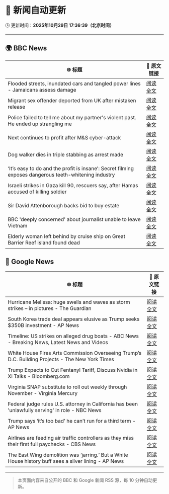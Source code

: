 # 🧠 新闻自动更新

🕒 更新时间：**2025年10月29日 17:36:39（北京时间）**

---

## 🌍 BBC News

| 🌐 标题 | 🔗 原文链接 |
|--------|-------------|
| Flooded streets, inundated cars and tangled power lines - Jamaicans assess damage | [阅读全文](https://www.bbc.com/news/videos/cg43xevpvw5o?at_medium=RSS&at_campaign=rss) |
| Migrant sex offender deported from UK after mistaken release | [阅读全文](https://www.bbc.com/news/articles/cly9rxlvp85o?at_medium=RSS&at_campaign=rss) |
| Police failed to tell me about my partner's violent past. He ended up strangling me | [阅读全文](https://www.bbc.com/news/articles/c629gz5g0emo?at_medium=RSS&at_campaign=rss) |
| Next continues to profit after M&S cyber-attack | [阅读全文](https://www.bbc.com/news/articles/cn0g28wgjzlo?at_medium=RSS&at_campaign=rss) |
| Dog walker dies in triple stabbing as arrest made | [阅读全文](https://www.bbc.com/news/articles/c5ypkd57n97o?at_medium=RSS&at_campaign=rss) |
| ‘It’s easy to do and the profit is insane’: Secret filming exposes dangerous teeth-whitening industry | [阅读全文](https://www.bbc.com/news/articles/c20z7xx6nr4o?at_medium=RSS&at_campaign=rss) |
| Israeli strikes in Gaza kill 90, rescuers say, after Hamas accused of killing soldier | [阅读全文](https://www.bbc.com/news/articles/cgjdy5eevn2o?at_medium=RSS&at_campaign=rss) |
| Sir David Attenborough backs bid to buy estate | [阅读全文](https://www.bbc.com/news/articles/c1d0x39x270o?at_medium=RSS&at_campaign=rss) |
| BBC 'deeply concerned' about journalist unable to leave Vietnam | [阅读全文](https://www.bbc.com/news/articles/cvg70064d2vo?at_medium=RSS&at_campaign=rss) |
| Elderly woman left behind by cruise ship on Great Barrier Reef island found dead | [阅读全文](https://www.bbc.com/news/articles/c62eww646wjo?at_medium=RSS&at_campaign=rss) |

## 📰 Google News

| 🌐 标题 | 🔗 原文链接 |
|--------|-------------|
| Hurricane Melissa: huge swells and waves as storm strikes – in pictures - The Guardian | [阅读全文](https://news.google.com/rss/articles/CBMimgFBVV95cUxPc0dnSUM2WFo5eDgwMlJ3ZGpTVDlubW1IYTFDNDJ5WG9rV2R2Z0RuZDJZMDNZREkwTnJTcDRINDJwU2pLTTJtQXdOYWk5QjctZkxZdGVyZV8ydWFwWEJaRUMyVVplS2hmLVBEbGdtYjJUNlhNRWo3S01zSnp4VUhDd0M2MWdJN1hfb2ZNTWI5clZqcDNITjlDa1F3?oc=5) |
| South Korea trade deal appears elusive as Trump seeks $350B investment - AP News | [阅读全文](https://news.google.com/rss/articles/CBMimwFBVV95cUxQZVladEl3YlJmZmNMN3NqNlRBMXJzTF9WRDdhcHpMWm0tX29lOTlmMDZLU2RfWmhJZXg3MGc0SzBTaThNUVpzUHFuMUVjRUc0bU9uaG0xVVNfQ0p4MUlCZjRaQWhCUGNmY09FQnJ6Tm5xeXdOaWhFTGFYbGxhTXZVeWROSm1PMDBIWFFBOFdGQjNkOEVMV05VYTFjdw?oc=5) |
| Timeline: US strikes on alleged drug boats - ABC News - Breaking News, Latest News and Videos | [阅读全文](https://news.google.com/rss/articles/CBMikwFBVV95cUxOVnF6OG41bktkeVBkUVpKcXJHbC0ycjF0aTJKQTNfclM1SDhYN2V4S0l1bVZrQWZpMVdyQXk4bWRBY2htTmdLdVBhRHRyYjNFQjEtQkJoQlN1c0dxTm1XYjhIS3lvcnJNbzFFOU16T0g2TlhPQk1pbVFYdVpDUW16ZG5VQ1ZBTGpGRVpsVk5NUjFGRGPSAZgBQVVfeXFMTkFiNVhOZmNXOFRMZXR3c0R0bDE0VHdDS3FZQ2lRQU8yb3JRdjRlQl92NVJicXdabk1obmdXUFc5dzdza0k3S0w1Vi1sY1hfNWVJaUpIMFdtU0N1UWV0TzdoOXVmbkdMN3Eya2VMRi1mQ2JsODBBRjRKLS1LRjAwbUd4bks0Y1ZtTjZMNjEyd2Jhc0lIa3h4LVY?oc=5) |
| White House Fires Arts Commission Overseeing Trump’s D.C. Building Projects - The New York Times | [阅读全文](https://news.google.com/rss/articles/CBMilAFBVV95cUxNV3hnbWtic1FLd3diVnpGMWlEb2VZQmc4N2JSY2hXUlpVSDlfRWdKUWZKTFdvYUVUVjhJWHpjSm8wa2RRamphRXdkUENhQnVNMy1idnRpS3hodFFvRGVvSVZ3TC1iUGVHeFNVZGZyVUhxY1c0dW9tREpIU0hyX1pLX3d6Sy1jMGZ4VXNSVkdJUmZzQXgt?oc=5) |
| Trump Expects to Cut Fentanyl Tariff, Discuss Nvidia in Xi Talks - Bloomberg.com | [阅读全文](https://news.google.com/rss/articles/CBMirAFBVV95cUxNc1VmR0VPMlVkdmkwUGVDUUg3OVlZbVVvQmFLdFZkRldQeFpVTmpLSS1vU2s5WHo1bVctekg2dzhZTnlZQ3hBZzR6enNkZmd2N1dvbWxES09aZzdqcWp3NXRGNE9FOVRDN0Q2OGNGQmpidUZkb3ZsLXBZRWVld1psVTl3NHEySzdKNElhVHFwdXhmeE9tTTFla2tIVExEX1JkZThjWVItNUhWRjBY?oc=5) |
| Virginia SNAP substitute to roll out weekly through November - Virginia Mercury | [阅读全文](https://news.google.com/rss/articles/CBMiogFBVV95cUxNQ3YwdnV5VllVcG0wQ1I5QUhnc003NUNZSXNVbUJ4cmV5SHN4T1prNW04Yno4U0VUMkRVUVRoVGJFb2tpZGUxTUdBVTNPeEZqUmVDU1UtdFNycUFOTmk2TDN0aFpsemQ0a1AyYjItbTRRMXZJdTMwcWotMGdseTNaajFCZ1Y0N2NvSGVhVWJYaWVuMGV0ak51dUxkLTlDSU8waGc?oc=5) |
| Federal judge rules U.S. attorney in California has been 'unlawfully serving' in role - NBC News | [阅读全文](https://news.google.com/rss/articles/CBMiyAFBVV95cUxNcW55MDFQOXZNaGNhOGFaUHc0bDRMQzhacnRqWVNJZXpRdXpHR1cybHl4OGw2cWU5T0RQcllzeDRCdl80Vzh1NDc3QUFuU2VWWlFOY1dNTFVlZmE1WXZxazcyOG5WYTNDZ21rZHBjTUFRLTh6eE0zLUI3MWMxMXN6RGFSZ3A1RTNoTWlNX2lRdk5yTllRc3VTejd5YU5ueFhFeGh5VFRVNXc4TFdOT0hlU1Q3Z01zZE1mWVk5M0VlcW52WEVSVk9OSNIBVkFVX3lxTE5pclZ0WGZQbjRrRzI4VF9WejhJLUl6RjNwek9XRWo2dnhjcUtIaHFRa3JfZVJTWk5zTzVQaEJ6c2FVeGVibnVvbnUtOGpxaDVYMXFkbmtB?oc=5) |
| Trump says ‘it’s too bad’ he can’t run for a third term - AP News | [阅读全文](https://news.google.com/rss/articles/CBMipgFBVV95cUxOX09aNUJQcnVfVXJCSk9FUmFvR1JTeExkQVlPV3QwbkNHX3NsVGNqVHRzcXNpb3hpMUVpRWZhSUVOREViQWtwY01jWnlLQ21WZlh2XzBQX1k0bjVEdEktTl9uSnVQOEdIT1U3VVlXblVyTHBWRWpGUnJSemNJLW1seWh5VlJyblB1ckFaZ0k0SmxCM2FtNl9KMkRvQ0puank5V2I0aTJ3?oc=5) |
| Airlines are feeding air traffic controllers as they miss their first full paychecks - CBS News | [阅读全文](https://news.google.com/rss/articles/CBMipgFBVV95cUxOSUItYUFQRGtyaUlISXltWHVVRXVoVmpkS3RmR0VlTmtfZ0Z4QzJ4QXRqV2dpSjJxSmFYWHNCenJfaE1ySGRGU2dyRm5LS09pVlhreEF5dW45b1RoZjJpaUdraFEzblJCLUk1Y2ZjcDlfTjNLMUZwZVQ3UUxiaEhIb2Z6dTQ5T3B1blh4M29yR0tzSm1QX3ZhWDJaNENuTDZ0dHlOMUln0gGrAUFVX3lxTE9jQmM0R2llM2Z6TGIyWkp3NW95allFX1JfRTJIOUI5dGVnNkVhdlhJV0cwOEF4QkkxejljR0JFQmlBb2NqZGNFT0RuNWRRWnNycDh5d3B1T2RlS1hVdHgweGlwQ3RBaTFra0NYMnZDa2VlcHRZSVpNWFZnYmJoYXQxYmtJdFc0cHo4MW9GbEg0NXlGeVlGZWM1NUtnZFhZcXp2bnlkYy15U3BiWQ?oc=5) |
| The East Wing demolition was ‘jarring.’ But a White House history buff sees a silver lining - AP News | [阅读全文](https://news.google.com/rss/articles/CBMiqAFBVV95cUxNRzJxVVJCRzNiQ0lBX21lSkJLVFRncm05blBGdWE1RGtSVE9jQzkxZFBwaC1pMFpoZVlqZThJUTlyQy0wX0RhNG11MlR4cWpMLXkxS0NEOXJFdWVQTUpMU1F5RjV2M3p3Zm83dFNlSWR3QmcyUmZMLWJuUTdiRGk5YU9Ndmh0bjdTZTVCWnBGNk5QcGczMVhiRmNaeGNJMDNVUUllOW05Ylc?oc=5) |

---
> 本页面内容来自公开的 BBC 和 Google 新闻 RSS 源，每 10 分钟自动更新。